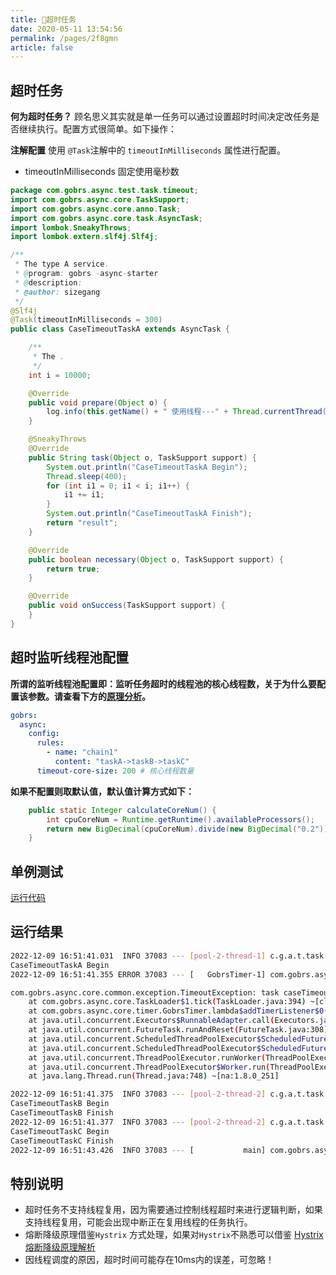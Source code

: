 ```yaml
---
title: 🌈超时任务
date: 2020-05-11 13:54:56
permalink: /pages/2f8gmn
article: false
---
```

## 超时任务

**何为超时任务？** 顾名思义其实就是单一任务可以通过设置超时时间决定改任务是否继续执行。配置方式很简单。如下操作：

**注解配置**
使用 <code>@Task</code>注解中的 <code>timeoutInMilliseconds</code> 属性进行配置。
* timeoutInMilliseconds 固定使用毫秒数
```java 
package com.gobrs.async.test.task.timeout;
import com.gobrs.async.core.TaskSupport;
import com.gobrs.async.core.anno.Task;
import com.gobrs.async.core.task.AsyncTask;
import lombok.SneakyThrows;
import lombok.extern.slf4j.Slf4j;

/**
 * The type A service.
 * @program: gobrs -async-starter
 * @description:
 * @author: sizegang
 */
@Slf4j
@Task(timeoutInMilliseconds = 300)
public class CaseTimeoutTaskA extends AsyncTask {

    /**
     * The .
     */
    int i = 10000;

    @Override
    public void prepare(Object o) {
        log.info(this.getName() + " 使用线程---" + Thread.currentThread().getName());
    }

    @SneakyThrows
    @Override
    public String task(Object o, TaskSupport support) {
        System.out.println("CaseTimeoutTaskA Begin");
        Thread.sleep(400);
        for (int i1 = 0; i1 < i; i1++) {
            i1 += i1;
        }
        System.out.println("CaseTimeoutTaskA Finish");
        return "result";
    }

    @Override
    public boolean necessary(Object o, TaskSupport support) {
        return true;
    }

    @Override
    public void onSuccess(TaskSupport support) {
    }
}

```

## 超时监听线程池配置
**所谓的监听线程池配置即：监听任务超时的线程池的核心线程数，关于为什么要配置该参数。请查看下方的[原理分析](#特别说明)。**
```yaml
gobrs:
  async:
    config:
      rules:
        - name: "chain1"
          content: "taskA->taskB->taskC"
      timeout-core-size: 200 # 核心线程数量
```

**如果不配置则取默认值，默认值计算方式如下：**
```java 
    public static Integer calculateCoreNum() {
        int cpuCoreNum = Runtime.getRuntime().availableProcessors();
        return new BigDecimal(cpuCoreNum).divide(new BigDecimal("0.2")).intValue();
    }
```

## 单例测试
[运行代码](https://gitee.com/dromara/gobrs-async/blob/master/gobrs-async-test/src/test/java/com/gobrs/async/test/timeout/CaseTimeout.java)

## 运行结果
```sh  
2022-12-09 16:51:41.031  INFO 37083 --- [pool-2-thread-1] c.g.a.t.task.timeout.CaseTimeoutTaskA    : caseTimeoutTaskA 使用线程---pool-2-thread-1
CaseTimeoutTaskA Begin
2022-12-09 16:51:41.355 ERROR 37083 --- [   GobrsTimer-1] com.gobrs.async.core.timer.GobrsTimer    : 

com.gobrs.async.core.common.exception.TimeoutException: task caseTimeoutTaskA TimeoutException
	at com.gobrs.async.core.TaskLoader$1.tick(TaskLoader.java:394) ~[classes/:na]
	at com.gobrs.async.core.timer.GobrsTimer.lambda$addTimerListener$0(GobrsTimer.java:80) ~[classes/:na]
	at java.util.concurrent.Executors$RunnableAdapter.call(Executors.java:511) ~[na:1.8.0_251]
	at java.util.concurrent.FutureTask.runAndReset(FutureTask.java:308) ~[na:1.8.0_251]
	at java.util.concurrent.ScheduledThreadPoolExecutor$ScheduledFutureTask.access$301(ScheduledThreadPoolExecutor.java:180) ~[na:1.8.0_251]
	at java.util.concurrent.ScheduledThreadPoolExecutor$ScheduledFutureTask.run(ScheduledThreadPoolExecutor.java:294) ~[na:1.8.0_251]
	at java.util.concurrent.ThreadPoolExecutor.runWorker(ThreadPoolExecutor.java:1149) ~[na:1.8.0_251]
	at java.util.concurrent.ThreadPoolExecutor$Worker.run(ThreadPoolExecutor.java:624) ~[na:1.8.0_251]
	at java.lang.Thread.run(Thread.java:748) ~[na:1.8.0_251]

2022-12-09 16:51:41.375  INFO 37083 --- [pool-2-thread-2] c.g.a.t.task.timeout.CaseTimeoutTaskB    : caseTimeoutTaskB 使用线程---pool-2-thread-2
CaseTimeoutTaskB Begin
CaseTimeoutTaskB Finish
2022-12-09 16:51:41.377  INFO 37083 --- [pool-2-thread-2] c.g.a.t.task.timeout.CaseTimeoutTaskC    : caseTimeoutTaskC 使用线程---pool-2-thread-2
CaseTimeoutTaskC Begin
CaseTimeoutTaskC Finish
2022-12-09 16:51:43.426  INFO 37083 --- [           main] com.gobrs.async.core.TaskLoader          : 【ProcessTrace】Total cost: 2413ms【task】caseTimeoutTaskA cost :312ms【state】：fail【errMsg】: sleep interrupted; ->【task】caseTimeoutTaskB cost :0ms【state】：success; ->【task】caseTimeoutTaskC cost :2011ms【state】：success; 

```

## 特别说明
* 超时任务不支持线程复用，因为需要通过控制线程超时来进行逻辑判断，如果支持线程复用，可能会出现中断正在复用线程的任务执行。
* 熔断降级原理借鉴`Hystrix` 方式处理，如果对`Hystrix`不熟悉可以借鉴 [Hystrix 熔断降级原理解析](https://my.oschina.net/13426421702/blog/3071368)
* 因线程调度的原因，超时时间可能存在10ms内的误差，可忽略！
